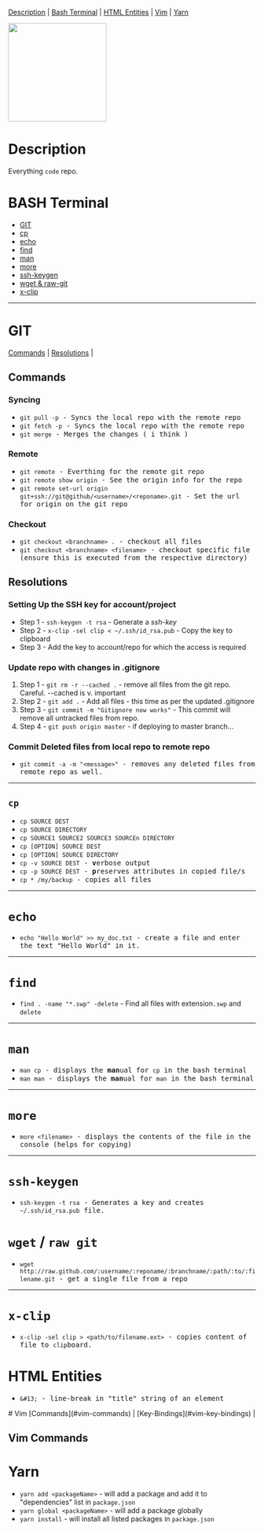 [Description](#description)     | 
[Bash Terminal](#bash-terminal) |
[HTML Entities](#html-entities) |
[Vim](#vim) |
[Yarn](#yarn)




<img src="https://octodex.github.com/images/yaktocat.png" width="200" />

# Description
Everything `code` repo.

# BASH Terminal
* [GIT](#git)
* [cp](#cp)
* [echo](#echo)
* [find](#find)
* [man](#man)
* [more](#more)
* [ssh-keygen](#more)
* [wget & raw-git](#wget--raw-git)
* [x-clip](#x-clip)

<hr /> 

# GIT
[Commands](#commands) |
[Resolutions](#resolutions) |

## Commands
### Syncing 
  * <samp>`git pull -p` - Syncs the local repo with the remote repo</samp>
  * <samp>`git fetch -p` - Syncs the local repo with the remote repo<samp>
  * <samp>`git merge` - Merges the changes ( i think )

### Remote
  * <samp>`git remote` - Everthing for the remote git repo</samp>
  * <samp>`git remote show origin` - See the origin info for the repo</samp>
  * <samp>`git remote set-url origin git+ssh://git@github/<username>/<reponame>.git` - Set the url for origin on the git repo</samp>
  
### Checkout
  * <samp>`git checkout <branchname> .` - checkout all files </samp>
  * <samp>`git checkout <branchname> <filename>` - checkout specific file (ensure this is executed from the respective directory)
 
## Resolutions

### Setting Up the SSH key for account/project
  * Step 1 - `ssh-keygen -t rsa` - Generate a *ssh-key*
  * Step 2 - `x-clip -sel clip < ~/.ssh/id_rsa.pub` - Copy the key to clipboard
  * Step 3 - Add the key to account/repo for which the access is required
### Update repo with changes in .gitignore ###
1. Step 1 - `git rm -r --cached .` - remove all files from the git repo. Careful.  --cached is v. important
2. Step 2 - `git add .` - Add all files - this time as per the updated .gitignore
3. Step 3 - `git commit -m "Gitignore now works"` - This commit will remove all untracked files from repo.
4. Step 4 - `git push origin master` - if deploying to master branch...

### Commit Deleted files from local repo to remote repo
  * <samp>`git commit -a -m "<message>"` - removes any deleted files from remote repo as well.</samp> 

<hr />

## `cp`
  * <samp>`cp SOURCE DEST`</samp>
  * <samp>`cp SOURCE DIRECTORY`</samp>
  * <samp>`cp SOURCE1 SOURCE2 SOURCE3 SOURCEn DIRECTORY`</samp>
  * <samp>`cp [OPTION] SOURCE DEST`</samp>
  * <samp>`cp [OPTION] SOURCE DIRECTORY`</samp>
  * <samp>`cp -v SOURCE DEST` - **v**erbose output</samp>
  * <samp>`cp -p SOURCE DEST` - **p**reserves attributes in copied file/s</samp>
  * <samp>`cp * /my/backup` - copies all files</samp>
<hr /> 

# `echo`
* <samp>`echo "Hello World" >> my_doc.txt` - create a file and enter the text "Hello World" in it.</samp>

<hr />

# `find`

* `find . -name "*.swp" -delete` - Find all files with extension`.swp` and `delete`

<hr />

# `man`
* <samp>`man cp` - displays the **man**ual for `cp` in the bash terminal</samp>
* <samp>`man man` - displays the **man**ual for `man` in the bash terminal</samp>

<hr />

# `more`
* <samp>`more <filename>` - displays the contents of the file in the console (helps for copying)<samp>

<hr />

# `ssh-keygen`
* <samp>`ssh-keygen -t rsa` - Generates a key and creates `~/.ssh/id_rsa.pub` file.</samp>

# `wget` / `raw git`
* <samp>`wget http://raw.github.com/:username/:reponame/:branchname/:path/:to/:filename.git` - get a single file from a repo</samp> 

<hr />

# `x-clip`
* <samp>`x-clip -sel clip > <path/to/filename.ext>` - copies content of file to `clip`board.</samp>

</hr>

# HTML Entities
* <samp>`&#13;` - line-break in "title" string of an element</samp> 
  

</hr>
# Vim
[Commands](#vim-commands) |
[Key-Bindings](#vim-key-bindings) |

## Vim Commands


# Yarn
* `yarn add <packageName>` - will add a package and add it to "dependencies" list in `package.json`
* `yarn global <packageName>` - will add a package globally
* `yarn install` - will install all listed packages in `package.json`

